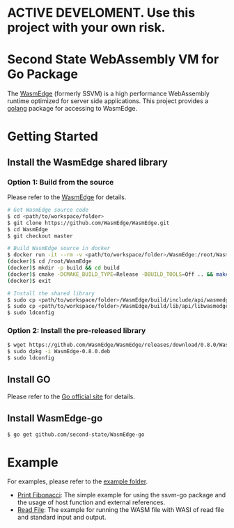 # ACTIVE DEVELOMENT. Use this project with your own risk.

# Second State WebAssembly VM for Go Package

The [WasmEdge](https://github.com/WasmEdge/WasmEdge) (formerly SSVM) is a high performance WebAssembly runtime optimized for server side applications. This project provides a [golang](https://golang.org/) package for accessing to WasmEdge.

# Getting Started

## Install the WasmEdge shared library

### Option 1: Build from the source

Please refer to the [WasmEdge](https://github.com/WasmEdge/WasmEdge) for details.

```bash
# Get WasmEdge source code
$ cd <path/to/workspace/folder>
$ git clone https://github.com/WasmEdge/WasmEdge.git
$ cd WasmEdge
$ git checkout master

# Build WasmEdge source in docker
$ docker run -it --rm -v <path/to/workspace/folder>/WasmEdge:/root/WasmEdge WasmEdge/WasmEdge:latest
(docker)$ cd /root/WasmEdge
(docker)$ mkdir -p build && cd build
(docker)$ cmake -DCMAKE_BUILD_TYPE=Release -DBUILD_TOOLS=Off .. && make -j
(docker)$ exit

# Install the shared library
$ sudo cp <path/to/workspace/folder>/WasmEdge/build/include/api/wasmedge.h /usr/local/include
$ sudo cp <path/to/workspace/folder>/WasmEdge/build/lib/api/libwasmedge_c.so /usr/local/lib
$ sudo ldconfig
```

### Option 2: Install the pre-released library

```bash
$ wget https://github.com/WasmEdge/WasmEdge/releases/download/0.8.0/WasmEdge-0.8.0.deb
$ sudo dpkg -i WasmEdge-0.8.0.deb
$ sudo ldconfig
```

## Install GO

Please refer to the [Go official site](https://golang.org/doc/install) for details.

## Install WasmEdge-go

```bash
$ go get github.com/second-state/WasmEdge-go
```

# Example

For examples, please refer to the [example folder](https://github.com/second-state/WasmEdge-go/examples).

* [Print Fibonacci](https://github.com/second-state/WasmEdge-go/tree/master/examples/go_PrintFibonacci): The simple example for using the ssvm-go package and the usage of host function and external references.
* [Read File](https://github.com/second-state/WasmEdge-go/tree/master/examples/go_ReadFile): The example for running the WASM file with WASI of read file and standard input and output.
